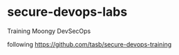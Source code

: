 # secure-devops-labs

Training Moongy DevSecOps

following https://github.com/tasb/secure-devops-training

